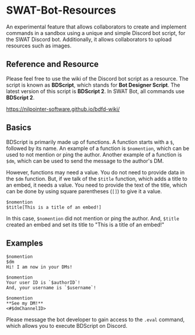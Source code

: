 # SWAT-Bot-Resources
An experimental feature that allows collaborators to create and implement commands in a sandbox using a unique and simple Discord bot script, for the SWAT Discord bot.
Additionally, it allows collaborators to upload resources such as images.

## Reference and Resource
Please feel free to use the wiki of the Discord bot script as a resource. The script is known as **BDScript**, which stands for **Bot Designer Script**.
The latest version of this script is **BDScript 2**. In SWAT Bot, all commands use **BDScript 2**.

https://nilpointer-software.github.io/bdfd-wiki/

## Basics
BDScript is primarily made up of functions. A function starts with a `$`, followed by its name. An example of a function is `$nomention`, which can be used to not mention or ping the author. Another example of a function is `$dm`, which can be used to send the message to the author's DM.

However, functions may need a value. You do not need to provide data in the `$dm` function. But, if we talk of the `$title` function, which adds a title to an embed, it needs a value. You need to provide the text of the title, which can be done by using square parentheses (`[]`) to give it a value.

```
$nomention
$title[This is a title of an embed!]
```

In this case, `$nomention` did not mention or ping the author. And, `$title` created an embed and set its title to "This is a title of an embed!"

## Examples
```
$nomention
$dm
Hi! I am now in your DMs!
```

```
$nomention
Your user ID is `$authorID`!
And, your username is `$username`!
```

```
$nomention
**See my DM!**
<#$dmChannelID>
```

Please message the bot developer to gain access to the `.eval` command, which allows you to execute BDScript on Discord.
